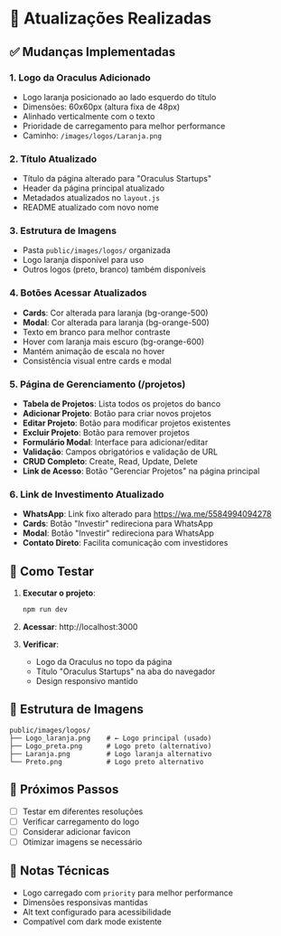 # 🎨 Atualizações Realizadas

## ✅ Mudanças Implementadas

### 1. **Logo da Oraculus Adicionado**
- Logo laranja posicionado ao lado esquerdo do título
- Dimensões: 60x60px (altura fixa de 48px)
- Alinhado verticalmente com o texto
- Prioridade de carregamento para melhor performance
- Caminho: `/images/logos/Laranja.png`

### 2. **Título Atualizado**
- Título da página alterado para "Oraculus Startups"
- Header da página principal atualizado
- Metadados atualizados no `layout.js`
- README atualizado com novo nome

### 3. **Estrutura de Imagens**
- Pasta `public/images/logos/` organizada
- Logo laranja disponível para uso
- Outros logos (preto, branco) também disponíveis

### 4. **Botões Acessar Atualizados**
- **Cards**: Cor alterada para laranja (bg-orange-500)
- **Modal**: Cor alterada para laranja (bg-orange-500)
- Texto em branco para melhor contraste
- Hover com laranja mais escuro (bg-orange-600)
- Mantém animação de escala no hover
- Consistência visual entre cards e modal

### 5. **Página de Gerenciamento (/projetos)**
- **Tabela de Projetos**: Lista todos os projetos do banco
- **Adicionar Projeto**: Botão para criar novos projetos
- **Editar Projeto**: Botão para modificar projetos existentes
- **Excluir Projeto**: Botão para remover projetos
- **Formulário Modal**: Interface para adicionar/editar
- **Validação**: Campos obrigatórios e validação de URL
- **CRUD Completo**: Create, Read, Update, Delete
- **Link de Acesso**: Botão "Gerenciar Projetos" na página principal

### 6. **Link de Investimento Atualizado**
- **WhatsApp**: Link fixo alterado para https://wa.me/5584994094278
- **Cards**: Botão "Investir" redireciona para WhatsApp
- **Modal**: Botão "Investir" redireciona para WhatsApp
- **Contato Direto**: Facilita comunicação com investidores

## 🚀 Como Testar

1. **Executar o projeto**:
   ```bash
   npm run dev
   ```

2. **Acessar**: http://localhost:3000

3. **Verificar**:
   - Logo da Oraculus no topo da página
   - Título "Oraculus Startups" na aba do navegador
   - Design responsivo mantido

## 📁 Estrutura de Imagens

```
public/images/logos/
├── Logo_laranja.png    # ← Logo principal (usado)
├── Logo_preta.png      # Logo preto (alternativo)
├── Laranja.png         # Logo laranja alternativo
└── Preto.png           # Logo preto alternativo
```

## 🎯 Próximos Passos

- [ ] Testar em diferentes resoluções
- [ ] Verificar carregamento do logo
- [ ] Considerar adicionar favicon
- [ ] Otimizar imagens se necessário

## 📝 Notas Técnicas

- Logo carregado com `priority` para melhor performance
- Dimensões responsivas mantidas
- Alt text configurado para acessibilidade
- Compatível com dark mode existente
